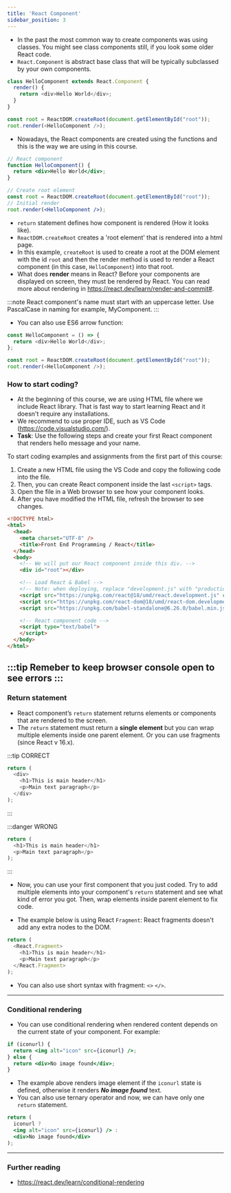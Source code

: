 ```yaml
---
title: 'React Component'
sidebar_position: 3
---
```

- In the past the most common way to create components was using classes. You might see class components still, if you look some older React code.
- `React.Component` is abstract base class that will be typically subclassed by your own components.

```js
class HelloComponent extends React.Component {
  render() {
    return <div>Hello World</div>;
  }
}

const root = ReactDOM.createRoot(document.getElementById("root"));
root.render(<HelloComponent />);
```
- Nowadays, the React components are created using the functions and this is the way we are using in this course.
```jsx
// React component
function HelloComponent() {
  return <div>Hello World</div>;
}

// Create root element
const root = ReactDOM.createRoot(document.getElementById("root"));
// Initial render
root.render(<HelloComponent />);
```
- `return` statement defines how component is rendered (How it looks like).
- `ReactDOM.createRoot` creates a 'root element' that is rendered into a html page. 
- In this example, `createRoot` is used to create a root at the DOM element with the id `root` and then the render method is used to render a React component (in this case, `HelloComponent`) into that root. 
- What does **render** means in React? Before your components are displayed on screen, they must be rendered by React. You can read more about rendering in https://react.dev/learn/render-and-commit#.

:::note
React component's name must start with an uppercase letter. Use PascalCase in naming for example, MyComponent.
:::
- You can also use ES6 arrow function:
```js
const HelloComponent = () => {
  return <div>Hello World</div>;
};

const root = ReactDOM.createRoot(document.getElementById("root"));
root.render(<HelloComponent />);
```
### How to start coding?
- At the beginning of this course, we are using HTML file where we include React library. That is fast way to start learning React and it doesn't require any installations.
- We recommend to use proper IDE, such as VS Code (https://code.visualstudio.com/). 
- **Task**: Use the following steps and create your first React component that renders hello message and your name.

To start coding examples and assignments from the first part of this course:
1. Create a new HTML file using the VS Code and copy the following code into the file. 
2. Then, you can create React component inside the last `<script>` tags.
3. Open the file in a Web browser to see how your component looks.
3. After you have modified the HTML file, refresh the browser to see changes.

```html
<!DOCTYPE html>
<html>
  <head>
    <meta charset="UTF-8" />
    <title>Front End Programming / React</title>
  </head>
  <body>
    <!-- We will put our React component inside this div. -->
    <div id="root"></div>

    <!-- Load React & Babel -->
    <!-- Note: when deploying, replace "development.js" with "production.min.js". -->
    <script src="https://unpkg.com/react@18/umd/react.development.js" crossorigin></script>
    <script src="https://unpkg.com/react-dom@18/umd/react-dom.development.js" crossorigin></script>
    <script src="https://unpkg.com/babel-standalone@6.26.0/babel.min.js"></script>

    <!-- React component code -->
    <script type="text/babel">
    </script>
  </body>
</html>
```
:::tip 
Remeber to keep browser console open to see errors
:::
---
### Return statement
- React component’s `return` statement returns elements or components that are rendered to the screen.
- The `return` statement must return a **single element** but you can wrap multiple elements inside one parent element. Or you can use fragments (since React v 16.x).

:::tip CORRECT
```js
return (
  <div>
    <h1>This is main header</h1>
    <p>Main text paragraph</p>
  </div>
);
```
:::

:::danger WRONG
```js
return (
  <h1>This is main header</h1>
  <p>Main text paragraph</p>
);
```
:::
- Now, you can use your first component that you just coded. Try to add multiple elements into your component's `return` statement and see what kind of error you got. Then, wrap elements inside parent element to fix code. 


- The example below is using React `Fragment`: React fragments doesn't add any extra nodes to the DOM.

```js
return (
  <React.Fragment>
    <h1>This is main header</h1>
    <p>Main text paragraph</p>
  </React.Fragment>
);
```

- You can also use short syntax with fragment: `<>` `</>`.

---
### Conditional rendering

- You can use conditional rendering when rendered content depends on the current state of your component. For example:

```jsx
if (iconurl) {
  return <img alt="icon" src={iconurl} />;
} else {
  return <div>No image found</div>;
}
```
- The example above renders image element if the `iconurl` state is defined, otherwise it renders **_No image found_** text.
- You can also use ternary operator and now, we can have only one `return` statement.
```jsx
return (
  iconurl ? 
  <img alt="icon" src={iconurl} /> :
  <div>No image found</div>
);
```
---
### Further reading

-  https://react.dev/learn/conditional-rendering



